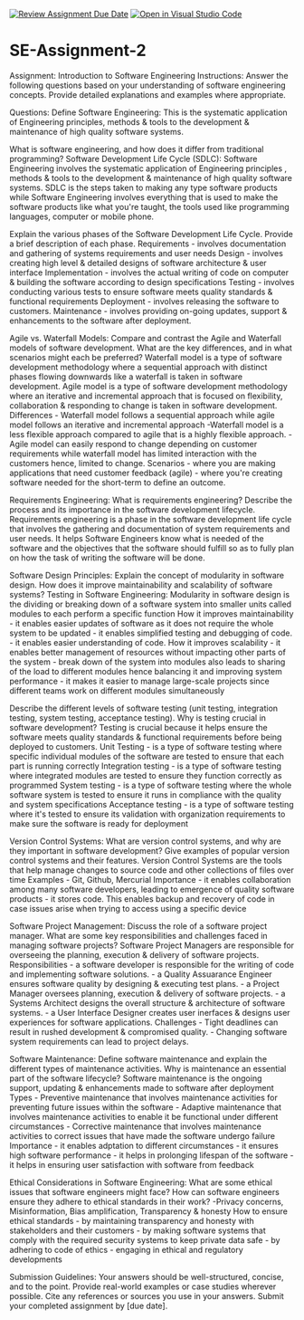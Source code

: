 [![Review Assignment Due Date](https://classroom.github.com/assets/deadline-readme-button-24ddc0f5d75046c5622901739e7c5dd533143b0c8e959d652212380cedb1ea36.svg)](https://classroom.github.com/a/-ucQIGTc)
[![Open in Visual Studio Code](https://classroom.github.com/assets/open-in-vscode-718a45dd9cf7e7f842a935f5ebbe5719a5e09af4491e668f4dbf3b35d5cca122.svg)](https://classroom.github.com/online_ide?assignment_repo_id=15245163&assignment_repo_type=AssignmentRepo)
# SE-Assignment-2
Assignment: Introduction to Software Engineering
Instructions:
Answer the following questions based on your understanding of software engineering concepts. Provide detailed explanations and examples where appropriate.

Questions:
Define Software Engineering:
    This is the systematic application of Engineering principles, methods & tools to the development & maintenance of high quality software systems.

What is software engineering, and how does it differ from traditional programming?
Software Development Life Cycle (SDLC):
    Software Engineering involves the systematic application of Engineering principles , methods & tools to the development & maintenance of high quality software systems.
    SDLC is the steps taken to making any type software products while Software Engineering involves everything that is used to make the software products like what you're taught, the tools used like programming languages, computer or mobile phone.

Explain the various phases of the Software Development Life Cycle. Provide a brief description of each phase.
    Requirements - involves documentation and gathering of systems requirements and user needs
    Design - involves creating high level & detailed designs of software architecture & user interface
    Implementation - involves the actual writing of code on computer & building the software according to design specifications
    Testing - involves conducting various tests to ensure software meets quality standards & functional requirements
    Deployment - involves releasing the software to customers.
    Maintenance - involves providing on-going updates, support & enhancements to the software after deployment.

Agile vs. Waterfall Models:
Compare and contrast the Agile and Waterfall models of software development. What are the key differences, and in what scenarios might each be preferred?
    Waterfall model is a type of software development methodology where a sequential approach with distinct phases flowing downwards like a waterfall is taken in software development.
    Agile model is a type of software development methodology where an iterative and incremental approach that is focused on flexibility, collaboration & responding to change is taken in software development.
    Differences - Waterfall model follows a sequential approach while agile model follows an iterative and incremental approach
    -Waterfall model is a less flexible approach compared to agile that is a highly flexible approach.
    -Agile model can easily respond to change depending on customer requirements while waterfall model has limited interaction with the customers hence, limited to change.
    Scenarios - where you are making applications that need customer feedback (agile)
    - where you're creating software needed for the short-term to define an outcome.

Requirements Engineering:
What is requirements engineering? Describe the process and its importance in the software development lifecycle.
    Requirements engineering is a phase in the software development life cycle that involves the gathering and documentation of system requirements and user needs.
    It helps Software Engineers know what is needed of the software and the objectives that the software should fulfill so as to fully plan on how the task of writing the software will be done. 

Software Design Principles:
Explain the concept of modularity in software design. How does it improve maintainability and scalability of software systems?
Testing in Software Engineering:
    Modularity in software design is the dividing or breaking down of a software system into smaller units called modules to each perform a specific function
    How it improves maintainability - it enables easier updates of software as it does not require the whole system to be updated
    - it enables simplified testing and debugging of code.
    - it enables easier understanding of code.
    How it improves scalability - it enables better management of resources without impacting other parts of the system
    - break down of the system into modules also leads to sharing of the load to different modules hence balancing it and improving system performance
    - it makes it easier to manage large-scale projects since different teams work on different modules simultaneously

Describe the different levels of software testing (unit testing, integration testing, system testing, acceptance testing). Why is testing crucial in software development?
    Testing is crucial because it helps ensure the software meets quality standards & functional requirements before being deployed to customers.
    Unit Testing - is a type of software testing where specific individual modules of the software are tested to ensure that each part is running correctly
    Integration testing - is a type of software testing where integrated modules are tested to ensure they function correctly as programmed
    System testing - is a type of software testing where the whole software system is tested to ensure it runs in compliance with the quality and system specifications
    Acceptance testing - is a type of software testing where it's tested to ensure its validation with organization requirements to make sure the software is ready for deployment

Version Control Systems:
What are version control systems, and why are they important in software development? Give examples of popular version control systems and their features.
    Version Control Systems are the tools that help manage changes to source code and other collections of files over time
    Examples - Git, Github, Mercurial
    Importance - it enables collaboration among many software developers, leading to emergence of quality software products
    - it stores code. This enables backup and recovery of code in case issues arise when trying to access using a specific device

Software Project Management:
Discuss the role of a software project manager. What are some key responsibilities and challenges faced in managing software projects?
    Software Project Managers are responsible for overseeing the planning, execution & delivery of software projects.
    Responsibilities - a software developer is responsible for the writing of code and implementing software solutions.
    - a Quality Assuarance Engineer ensures software quality by designing & executing test plans.
    - a Project Manager oversees planning, execution & delivery of software projects.
    - a Systems Architect designs the overall structure & architecture of software systems.
    - a User Interface Designer creates user inerfaces & designs user experiences for software applications.
    Challenges - Tight deadlines can result in rushed development & compromised quality.
    - Changing software system requirements can lead to project delays.

Software Maintenance:
Define software maintenance and explain the different types of maintenance activities. Why is maintenance an essential part of the software lifecycle?
    Software maintenance is the ongoing support, updating & enhancements made to software after deployment
    Types - Preventive maintenance that involves maintenance activities for preventing future issues within the software
    - Adaptive maintenance that involves maintenance activities to enable it be functional under different circumstances
    - Corrective maintenance that involves maintenance activities to correct issues that have made the software undergo failure
    Importance - it enables adptation to different circumstances
    - it ensures high software performance
    - it helps in prolonging lifespan of the software
    - it helps in ensuring user satisfaction with software from feedback

Ethical Considerations in Software Engineering:
What are some ethical issues that software engineers might face? How can software engineers ensure they adhere to ethical standards in their work?
    -Privacy concerns, Misinformation, Bias amplification, Transparency & honesty
    How to ensure ethical standards - by maintaining transparency and honesty with stakeholders and their customers
    - by making software systems that comply with the required security systems to keep private data safe
    - by adhering to code of ethics
    - engaging in ethical and regulatory developments

Submission Guidelines:
Your answers should be well-structured, concise, and to the point.
Provide real-world examples or case studies wherever possible.
Cite any references or sources you use in your answers.
Submit your completed assignment by [due date].
